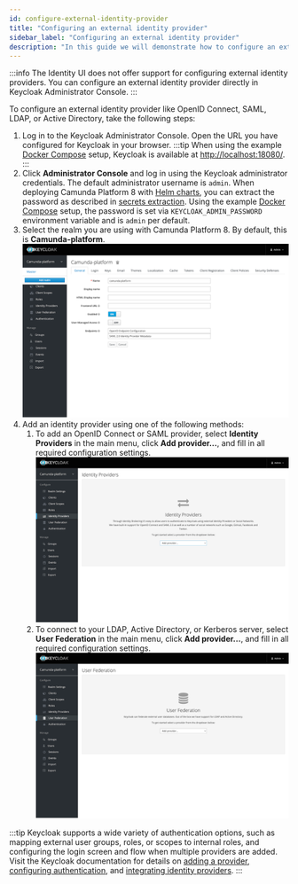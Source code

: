```yaml
---
id: configure-external-identity-provider
title: "Configuring an external identity provider"
sidebar_label: "Configuring an external identity provider"
description: "In this guide we will demonstrate how to configure an external identity provider like OpenID Connect, SAML, LDAP, or Active Directory."
---
```


:::info
The Identity UI does not offer support for configuring external identity providers. You can configure an external
identity provider directly in Keycloak Administrator Console.
:::

To configure an external identity provider like OpenID Connect, SAML, LDAP, or Active Directory, take the following steps:

1. Log in to the Keycloak Administrator Console. Open the URL you have configured for Keycloak in your browser.
   :::tip
   When using the example
   [Docker Compose](/self-managed/platform-deployment/docker.md#docker-compose) setup, Keycloak
   is available at [http://localhost:18080/](http://localhost:18080/).
   :::
2. Click **Administrator Console** and log in using the Keycloak administrator credentials. The default administrator username is `admin`. When deploying Camunda Platform 8 with [Helm charts](/self-managed/platform-deployment/helm-kubernetes/overview.md),
   you can extract the password as described in
   [secrets extraction](/self-managed/platform-deployment/helm-kubernetes/upgrade.md#secrets-extraction).
   Using the example [Docker Compose](/self-managed/platform-deployment/docker.md#docker-compose)
   setup, the password is set via `KEYCLOAK_ADMIN_PASSWORD` environment variable and is `admin` per default.
3. Select the realm you are using with Camunda Platform 8. By default, this is **Camunda-platform**.
   ![keycloak-realm-select](../img/keycloak-realm-select.png)
4. Add an identity provider using one of the following methods:
   1. To add an OpenID Connect or SAML provider, select **Identity Providers** in the main menu, click **Add provider...**, and fill in all required configuration settings.
      ![keycloak-add-identity-provider](../img/keycloak-add-identity-provider.png)
   2. To connect to your LDAP, Active Directory, or Kerberos server, select **User Federation** in the main menu, click **Add provider...**, and fill in all required configuration settings.
      ![keycloak-add-user-federation](../img/keycloak-add-user-federation.png)

:::tip
Keycloak supports a wide variety of authentication options, such as mapping external user groups, roles, or scopes to internal roles, and configuring the login screen and flow when multiple providers are added. Visit the Keycloak documentation for details on [adding a provider](https://www.keycloak.org/docs/16.1/server_admin/index.html#adding-a-provider),
[configuring authentication](https://www.keycloak.org/docs/16.1/server_admin/index.html#configuring-authentication), and
[integrating identity providers](https://www.keycloak.org/docs/16.1/server_admin/index.html#_identity_broker).
:::
